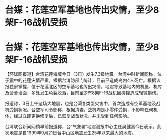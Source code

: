 # 台媒：花莲空军基地也传出灾情，至少8架F-16战机受损

# 台媒：花莲空军基地也传出灾情，至少8架F-16战机受损

【环球网报道】台湾花莲海域今日（3日）发生7.3级地震。台湾中时新闻网称，位于震中的花莲灾情严重，根据台消防部门统计，目前已造成岛内4人死亡。根据该报独家掌握，位于花莲北区的空军基地也传出灾情，地震导致基地内的机堡、机库及营舍墙面，多处发生龟裂脱落，目前至少有8架F-16战机因碰撞造成轻微损伤。

报道称，3日上午这场大地震，也是台湾各类型灾害中，首次造成有空军基地及战机受损状况。台空军司令部称，根据清查，战机均是小零件受损，不影响任何机体，经过立即更换修复后，已恢复战备状况，并未受到任何影响。

台湾联合新闻网稍早前报道称，台“气象署”地震测报中心主任吴健富今日表示，此次地震是自1999年9月21日台中山区地震发生25年以来最大的地震。

